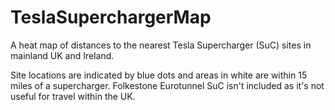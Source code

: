 # TeslaSuperchargerMap
A heat map of distances to the nearest Tesla Supercharger (SuC) sites in mainland UK and Ireland.

Site locations are indicated by blue dots and areas in white are within 15 miles of a supercharger. Folkestone Eurotunnel SuC isn't included as it's not useful for travel within the UK.
